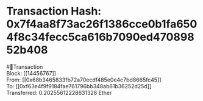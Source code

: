 
Transaction Hash: 0x7f4aa8f73ac26f1386cce0b1fa6504f8c34fecc5ca616b7090ed47089852b408
====================================================================================
  
#💸Transaction  
Block: [[14456767]]  
From: [[0x68b3465833fb72a70ecdf485e0e4c7bd8665fc45]]  
To: [[0xf63e4f9f9184fae761796bb348ab61b36252d25d]]  
Transferred: 0.20255612228631328 Ether